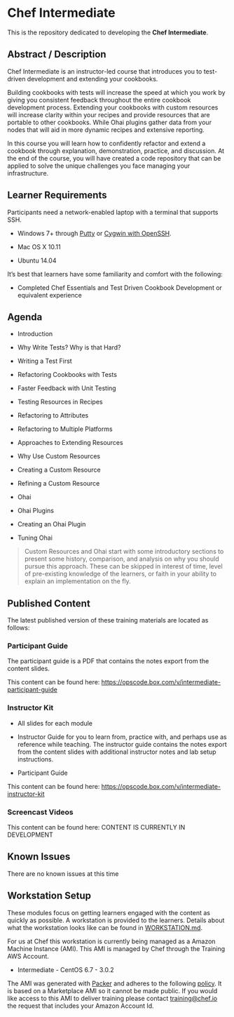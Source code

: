 # Chef Intermediate

This is the repository dedicated to developing the **Chef Intermediate**.

## Abstract / Description

Chef Intermediate is an instructor-led course that introduces you to test-driven development and extending your cookbooks.

Building cookbooks with tests will increase the speed at which you work by giving you consistent feedback throughout the entire cookbook development process. Extending your cookbooks with custom resources will increase clarity within your recipes and provide resources that are portable to other cookbooks. While Ohai plugins gather data from your nodes that will aid in more dynamic recipes and extensive reporting.

In this course you will learn how to confidently refactor and extend a cookbook through explanation, demonstration, practice, and discussion. At the end of the course, you will have created a code repository that can be applied to solve the unique challenges you face managing your infrastructure.

## Learner Requirements

Participants need a network-enabled laptop with a terminal that supports SSH.

* Windows 7+ through [Putty](http://www.putty.org/) or [Cygwin with OpenSSH](https://www.cygwin.com/).

* Mac OS X 10.11

* Ubuntu 14.04

It’s best that learners have some familiarity and comfort with the following:

* Completed Chef Essentials and Test Driven Cookbook Development or equivalent experience


## Agenda

* Introduction

* Why Write Tests? Why is that Hard?
* Writing a Test First
* Refactoring Cookbooks with Tests
* Faster Feedback with Unit Testing
* Testing Resources in Recipes
* Refactoring to Attributes
* Refactoring to Multiple Platforms
* Approaches to Extending Resources
* Why Use Custom Resources
* Creating a Custom Resource
* Refining a Custom Resource
* Ohai
* Ohai Plugins
* Creating an Ohai Plugin
* Tuning Ohai

> Custom Resources and Ohai start with some introductory sections to present
> some history, comparison, and analysis on why you should pursue this approach.
> These can be skipped in interest of time, level of pre-existing knowledge of
> the learners, or faith in your ability to explain an implementation on the
> fly.

## Published Content

The latest published version of these training materials are located as follows:

### Participant Guide

The participant guide is a PDF that contains the notes export from the content slides.

This content can be found here: https://opscode.box.com/v/intermediate-participant-guide

### Instructor Kit

* All slides for each module

* Instructor Guide for you to learn from, practice with, and perhaps use as reference while teaching. The instructor guide contains the notes export from the content slides with additional instructor notes and lab setup instructions.

* Participant Guide

This content can be found here: https://opscode.box.com/v/intermediate-instructor-kit

### Screencast Videos

This content can be found here: CONTENT IS CURRENTLY IN DEVELOPMENT

## Known Issues

There are no known issues at this time

## Workstation Setup

These modules focus on getting learners engaged with the content as quickly as possible. A workstation is provided to the learners. Details about what the workstation looks like can be found in [WORKSTATION.md](WORKSTATION.md).

For us at Chef this workstation is currently being managed as a Amazon Machine Instance (AMI). This AMI is managed by Chef through the Training AWS Account.

* Intermediate - CentOS 6.7 - 3.0.2

The AMI was generated with [Packer](https://github.com/chef-training/chefdk-image) and adheres to the following [policy](https://github.com/chef-training/chefdk-image/blob/master/cookbooks/workstations/recipes/intermediate.rb). It is based on a Marketplace AMI so it cannot be made public. If you would like access to this AMI to deliver training please contact [training@chef.io](mailto:training@chef.io) the request that includes your Amazon Account Id.
